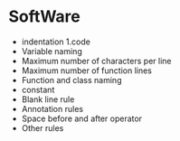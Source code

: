 # SoftWare
- indentation
  1.code
- Variable naming
- Maximum number of characters per line
- Maximum number of function lines
- Function and class naming
- constant
- Blank line rule
- Annotation rules
- Space before and after operator
- Other rules
